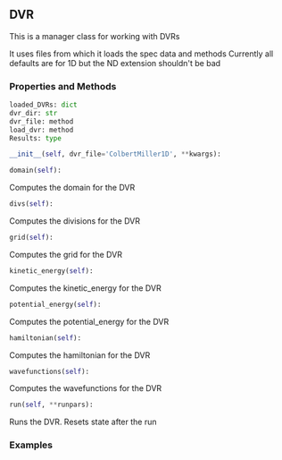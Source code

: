 ## <a id="PyDVR.DVR.DVR">DVR</a>
This is a manager class for working with DVRs

It uses files from which it loads the spec data and methods
Currently all defaults are for 1D but the ND extension shouldn't be bad

### Properties and Methods
```python
loaded_DVRs: dict
dvr_dir: str
dvr_file: method
load_dvr: method
Results: type
```
```python
__init__(self, dvr_file='ColbertMiller1D', **kwargs): 
```

```python
domain(self): 
```
Computes the domain for the DVR

```python
divs(self): 
```
Computes the divisions for the DVR

```python
grid(self): 
```
Computes the grid for the DVR

```python
kinetic_energy(self): 
```
Computes the kinetic_energy for the DVR

```python
potential_energy(self): 
```
Computes the potential_energy for the DVR

```python
hamiltonian(self): 
```
Computes the hamiltonian for the DVR

```python
wavefunctions(self): 
```
Computes the wavefunctions for the DVR

```python
run(self, **runpars): 
```
Runs the DVR. Resets state after the run

### Examples
